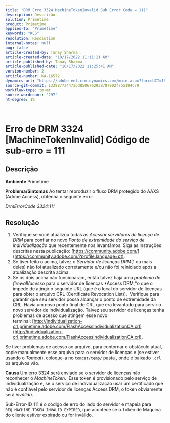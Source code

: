 ```yaml
---
title: "DRM Erro 3324 MachineTokenInvalid Sub Error Code = 111"
description: Descrição
solution: Primetime
product: Primetime
applies-to: "Primetime"
keywords: "KCS"
resolution: Resolution
internal-notes: null
bug: false
article-created-by: Tanay Sharma .
article-created-date: "10/17/2022 11:11:21 AM"
article-published-by: Tanay Sharma .
article-published-date: "10/17/2022 11:25:41 AM"
version-number: 2
article-number: KA-16572
dynamics-url: "https://adobe-ent.crm.dynamics.com/main.aspx?forceUCI=1&pagetype=entityrecord&etn=knowledgearticle&id=3f32406c-0c4e-ed11-bba2-0022480868ff"
source-git-commit: 1339877a447a6d85067e2938787902f7b5194d79
workflow-type: tm+mt
source-wordcount: '297'
ht-degree: 1%

---
```


# Erro de DRM 3324 [MachineTokenInvalid] Código de sub-erro = 111

## Descrição

<b>Ambiente</b>
Primetime


<b>Problema/Sintomas</b>
Ao tentar reproduzir o fluxo DRM protegido do AAXS (Adobe Access), obtenha o seguinte erro:

*DrmErrorCode 3324:111*


## Resolução


1. Verifique se você atualizou todas as *Acessar servidores de licença de DRM* para confiar no novo *Ponto de extremidade do serviço de individualização* que recentemente nos levantámos. Siga as instruções descritas nesta publicação: [https://community.adobe.com/](https://community.adobe.com/?profile.language=pt).
2. Se tiver feito o acima, talvez o *Servidor de licenças DRM*(1 ou mais deles) não foi atualizado corretamente e/ou não foi reiniciado após a atualização descrita acima.
3. Se os dois acima não funcionaram, então talvez haja uma *problema de firewall/acesso* para o servidor de licenças *Access DRM,*o que o impede de atingir o seguinte URL (que é o local do servidor de licenças para obter o arquivo CRL (Certificate Revocation List)).  Verifique para garantir que seu servidor possa alcançar o ponto de extremidade da CRL. Havia um novo ponto final de CRL que era levantado para servir o novo servidor de individualização. Talvez seu servidor de licenças tenha problemas de acesso que atingem esse novo terminal: [http://individualization-crl.primetime.adobe.com/FlashAccessIndividualizationCA.crl](http://individualization-crl.primetime.adobe.com/FlashAccessIndividualizationCA.crl).


Se tiver problemas de acesso ao arquivo, para contornar o obstáculo atual, copie manualmente esse arquivo para o servidor de licenças e (se estiver usando o *Tomcat*), coloque-a no `tomcat/temp/` pasta , onde é baixado `.crl` os arquivos vão.


<b>Causa</b>
Um erro 3324 será enviado se o servidor de licenças não reconhecer o *MachineToken*.  Esse token é provisionado pelo serviço de individualização e, se o serviço de individualização usar um certificado que não é confiável pelo servidor de licenças Access DRM, o token obviamente será *inválido*.

Sub-Error-ID 111 é o código de erro do lado do servidor e mapeia para `REQ_MACHINE_TOKEN_INVALID_EXPIRED`, que acontece se o Token de Máquina do cliente estiver expirado ou for inválido.
